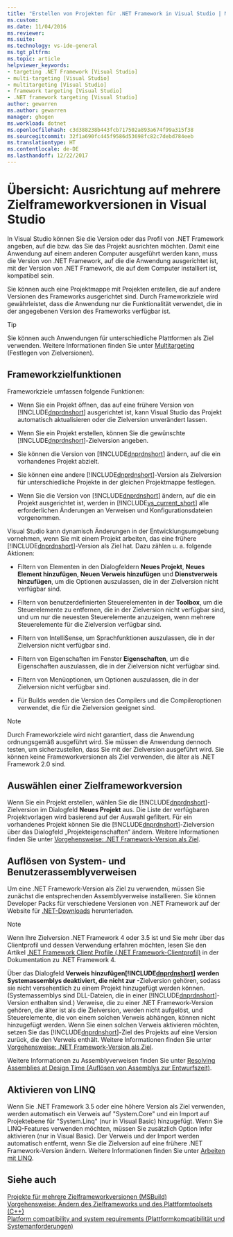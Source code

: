```yaml
---
title: "Erstellen von Projekten für .NET Framework in Visual Studio | Microsoft-Dokumentation"
ms.custom: 
ms.date: 11/04/2016
ms.reviewer: 
ms.suite: 
ms.technology: vs-ide-general
ms.tgt_pltfrm: 
ms.topic: article
helpviewer_keywords:
- targeting .NET Framework [Visual Studio]
- multi-targeting [Visual Studio]
- multitargeting [Visual Studio]
- framework targeting [Visual Studio]
- .NET framework targeting [Visual Studio]
author: gewarren
ms.author: gewarren
manager: ghogen
ms.workload: dotnet
ms.openlocfilehash: c3d388238b443fcb717502a893a674f99a315f38
ms.sourcegitcommit: 32f1a690fc445f9586d53698fc82c7debd784eeb
ms.translationtype: HT
ms.contentlocale: de-DE
ms.lasthandoff: 12/22/2017
---
```

# <a name="visual-studio-multi-targeting-overview"></a>Übersicht: Ausrichtung auf mehrere Zielframeworkversionen in Visual Studio

In Visual Studio können Sie die Version oder das Profil von .NET Framework angeben, auf die bzw. das Sie das Projekt ausrichten möchten. Damit eine Anwendung auf einem anderen Computer ausgeführt werden kann, muss die Version von .NET Framework, auf die die Anwendung ausgerichtet ist, mit der Version von .NET Framework, die auf dem Computer installiert ist, kompatibel sein.

Sie können auch eine Projektmappe mit Projekten erstellen, die auf andere Versionen des Frameworks ausgerichtet sind. Durch Frameworkziele wird gewährleistet, dass die Anwendung nur die Funktionalität verwendet, die in der angegebenen Version des Frameworks verfügbar ist.

> [!TIP]
> Sie können auch Anwendungen für unterschiedliche Plattformen als Ziel verwenden. Weitere Informationen finden Sie unter [Multitargeting](../msbuild/msbuild-multitargeting-overview.md) (Festlegen von Zielversionen).

## <a name="framework-targeting-features"></a>Frameworkzielfunktionen

Frameworkziele umfassen folgende Funktionen:

- Wenn Sie ein Projekt öffnen, das auf eine frühere Version von [!INCLUDE[dnprdnshort](../code-quality/includes/dnprdnshort_md.md)] ausgerichtet ist, kann Visual Studio das Projekt automatisch aktualisieren oder die Zielversion unverändert lassen.

- Wenn Sie ein Projekt erstellen, können Sie die gewünschte [!INCLUDE[dnprdnshort](../code-quality/includes/dnprdnshort_md.md)]-Zielversion angeben.

- Sie können die Version von [!INCLUDE[dnprdnshort](../code-quality/includes/dnprdnshort_md.md)] ändern, auf die ein vorhandenes Projekt abzielt.

- Sie können eine andere [!INCLUDE[dnprdnshort](../code-quality/includes/dnprdnshort_md.md)]-Version als Zielversion für unterschiedliche Projekte in der gleichen Projektmappe festlegen.

- Wenn Sie die Version von [!INCLUDE[dnprdnshort](../code-quality/includes/dnprdnshort_md.md)] ändern, auf die ein Projekt ausgerichtet ist, werden in [!INCLUDE[vs_current_short](../code-quality/includes/vs_current_short_md.md)] alle erforderlichen Änderungen an Verweisen und Konfigurationsdateien vorgenommen.

Visual Studio kann dynamisch Änderungen in der Entwicklungsumgebung vornehmen, wenn Sie mit einem Projekt arbeiten, das eine frühere [!INCLUDE[dnprdnshort](../code-quality/includes/dnprdnshort_md.md)]-Version als Ziel hat. Dazu zählen u. a. folgende Aktionen:

- Filtern von Elementen in den Dialogfeldern **Neues Projekt**, **Neues Element hinzufügen**, **Neuen Verweis hinzufügen** und **Dienstverweis hinzufügen**, um die Optionen auszulassen, die in der Zielversion nicht verfügbar sind.

- Filtern von benutzerdefinierten Steuerelementen in der **Toolbox**, um die Steuerelemente zu entfernen, die in der Zielversion nicht verfügbar sind, und um nur die neuesten Steuerelemente anzuzeigen, wenn mehrere Steuerelemente für die Zielversion verfügbar sind.

- Filtern von IntelliSense, um Sprachfunktionen auszulassen, die in der Zielversion nicht verfügbar sind.

- Filtern von Eigenschaften im Fenster **Eigenschaften**, um die Eigenschaften auszulassen, die in der Zielversion nicht verfügbar sind.

- Filtern von Menüoptionen, um Optionen auszulassen, die in der Zielversion nicht verfügbar sind.

- Für Builds werden die Version des Compilers und die Compileroptionen verwendet, die für die Zielversion geeignet sind.

> [!NOTE]
> Durch Frameworkziele wird nicht garantiert, dass die Anwendung ordnungsgemäß ausgeführt wird. Sie müssen die Anwendung dennoch testen, um sicherzustellen, dass Sie mit der Zielversion ausgeführt wird. Sie können keine Frameworkversionen als Ziel verwenden, die älter als .NET Framework 2.0 sind.

## <a name="selecting-a-target-framework-version"></a>Auswählen einer Zielframeworkversion

Wenn Sie ein Projekt erstellen, wählen Sie die [!INCLUDE[dnprdnshort](../code-quality/includes/dnprdnshort_md.md)]-Zielversion im Dialogfeld **Neues Projekt** aus. Die Liste der verfügbaren Projektvorlagen wird basierend auf der Auswahl gefiltert. Für ein vorhandenes Projekt können Sie die [!INCLUDE[dnprdnshort](../code-quality/includes/dnprdnshort_md.md)]-Zielversion über das Dialogfeld „Projekteigenschaften“ ändern. Weitere Informationen finden Sie unter [Vorgehensweise: .NET Framework-Version als Ziel](../ide/how-to-target-a-version-of-the-dotnet-framework.md).

## <a name="resolving-system-and-user-assembly-references"></a>Auflösen von System- und Benutzerassemblyverweisen

Um eine .NET Framework-Version als Ziel zu verwenden, müssen Sie zunächst die entsprechenden Assemblyverweise installieren. Sie können Developer Packs für verschiedene Versionen von .NET Framework auf der Website für [.NET-Downloads](https://www.microsoft.com/net/download/windows) herunterladen.

> [!NOTE]
> Wenn Ihre Zielversion .NET Framework 4 oder 3.5 ist und Sie mehr über das Clientprofil und dessen Verwendung erfahren möchten, lesen Sie den Artikel [.NET Framework Client Profile (.NET Framework-Clientprofil)](http://msdn.microsoft.com/library/cc656912\(v=vs.100\).aspx) in der Dokumentation zu .NET Framework 4.

Über das Dialogfeld **Verweis hinzufügen[!INCLUDE[dnprdnshort](../code-quality/includes/dnprdnshort_md.md)] werden Systemassemblys deaktiviert, die nicht zur** -Zielversion gehören, sodass sie nicht versehentlich zu einem Projekt hinzugefügt werden können. (Systemassemblys sind DLL-Dateien, die in einer [!INCLUDE[dnprdnshort](../code-quality/includes/dnprdnshort_md.md)]-Version enthalten sind.) Verweise, die zu einer .NET Framework-Version gehören, die älter ist als die Zielversion, werden nicht aufgelöst, und Steuerelemente, die von einem solchen Verweis abhängen, können nicht hinzugefügt werden. Wenn Sie einen solchen Verweis aktivieren möchten, setzen Sie das [!INCLUDE[dnprdnshort](../code-quality/includes/dnprdnshort_md.md)]-Ziel des Projekts auf eine Version zurück, die den Verweis enthält.  Weitere Informationen finden Sie unter [Vorgehensweise: .NET Framework-Version als Ziel](../ide/how-to-target-a-version-of-the-dotnet-framework.md).

Weitere Informationen zu Assemblyverweisen finden Sie unter [Resolving Assemblies at Design Time (Auflösen von Assemblys zur Entwurfszeit)](../msbuild/resolving-assemblies-at-design-time.md).

## <a name="enabling-linq"></a>Aktivieren von LINQ

Wenn Sie .NET Framework 3.5 oder eine höhere Version als Ziel verwenden, werden automatisch ein Verweis auf "System.Core" und ein Import auf Projektebene für "System.Linq" (nur in Visual Basic) hinzugefügt. Wenn Sie LINQ-Features verwenden möchten, müssen Sie zusätzlich Option Infer aktivieren (nur in Visual Basic). Der Verweis und der Import werden automatisch entfernt, wenn Sie die Zielversion auf eine frühere .NET Framework-Version ändern. Weitere Informationen finden Sie unter [Arbeiten mit LINQ](/dotnet/csharp/tutorials/working-with-linq).

## <a name="see-also"></a>Siehe auch

[Projekte für mehrere Zielframeworkversionen (MSBuild)](../msbuild/msbuild-multitargeting-overview.md)  
[Vorgehensweise: Ändern des Zielframeworks und des Plattformtoolsets (C++)](/cpp/build/how-to-modify-the-target-framework-and-platform-toolset)  
[Platform compatibility and system requirements (Plattformkompatibilität und Systemanforderungen)](http://www.microsoft.com/visualstudio/eng/products/compatibility)